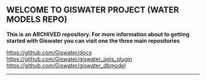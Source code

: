 ## WELCOME TO GISWATER PROJECT (WATER MODELS REPO)

**This is an ARCHIVED repository. For more information about to getting started with Giswater you can visit one the three main repositories**

https://github.com/Giswater/docs<br>
https://github.com/Giswater/giswater_qgis_plugin<br>
https://github.com/Giswater/giswater_dbmodel<br>

------------------------
